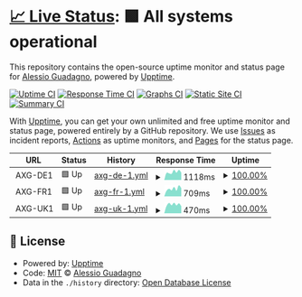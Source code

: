 # [📈 Live Status](https://AlexGuada.github.io/upptime): <!--live status--> **🟩 All systems operational**

This repository contains the open-source uptime monitor and status page for [Alessio Guadagno](https://AlexGuada.github.io/upptime), powered by [Upptime](https://github.com/upptime/upptime).

[![Uptime CI](https://github.com/AlexGuada/upptime/workflows/Uptime%20CI/badge.svg)](https://github.com/AlexGuada/upptime/actions?query=workflow%3A%22Uptime+CI%22)
[![Response Time CI](https://github.com/AlexGuada/upptime/workflows/Response%20Time%20CI/badge.svg)](https://github.com/AlexGuada/upptime/actions?query=workflow%3A%22Response+Time+CI%22)
[![Graphs CI](https://github.com/AlexGuada/upptime/workflows/Graphs%20CI/badge.svg)](https://github.com/AlexGuada/upptime/actions?query=workflow%3A%22Graphs+CI%22)
[![Static Site CI](https://github.com/AlexGuada/upptime/workflows/Static%20Site%20CI/badge.svg)](https://github.com/AlexGuada/upptime/actions?query=workflow%3A%22Static+Site+CI%22)
[![Summary CI](https://github.com/AlexGuada/upptime/workflows/Summary%20CI/badge.svg)](https://github.com/AlexGuada/upptime/actions?query=workflow%3A%22Summary+CI%22)

With [Upptime](https://upptime.js.org), you can get your own unlimited and free uptime monitor and status page, powered entirely by a GitHub repository. We use [Issues](https://github.com/AlexGuada/upptime/issues) as incident reports, [Actions](https://github.com/AlexGuada/upptime/actions) as uptime monitors, and [Pages](https://AlexGuada.github.io/upptime) for the status page.

<!--start: status pages-->
<!-- This summary is generated by Upptime (https://github.com/upptime/upptime) -->
<!-- Do not edit this manually, your changes will be overwritten -->
<!-- prettier-ignore -->
| URL | Status | History | Response Time | Uptime |
| --- | ------ | ------- | ------------- | ------ |
| <img alt="" src="https://alessio-guadagno.it/favicon.ico" height="13"> AXG-DE1 | 🟩 Up | [axg-de-1.yml](https://github.com/AlexGuada/upptime/commits/HEAD/history/axg-de-1.yml) | <details><summary><img alt="Response time graph" src="./graphs/axg-de-1/response-time-week.png" height="20"> 1118ms</summary><br><a href="https://sts.alessio-guadagno.it/history/axg-de-1"><img alt="Response time 1240" src="https://img.shields.io/endpoint?url=https%3A%2F%2Fraw.githubusercontent.com%2FAlexGuada%2Fupptime%2FHEAD%2Fapi%2Faxg-de-1%2Fresponse-time.json"></a><br><a href="https://sts.alessio-guadagno.it/history/axg-de-1"><img alt="24-hour response time 1190" src="https://img.shields.io/endpoint?url=https%3A%2F%2Fraw.githubusercontent.com%2FAlexGuada%2Fupptime%2FHEAD%2Fapi%2Faxg-de-1%2Fresponse-time-day.json"></a><br><a href="https://sts.alessio-guadagno.it/history/axg-de-1"><img alt="7-day response time 1118" src="https://img.shields.io/endpoint?url=https%3A%2F%2Fraw.githubusercontent.com%2FAlexGuada%2Fupptime%2FHEAD%2Fapi%2Faxg-de-1%2Fresponse-time-week.json"></a><br><a href="https://sts.alessio-guadagno.it/history/axg-de-1"><img alt="30-day response time 1197" src="https://img.shields.io/endpoint?url=https%3A%2F%2Fraw.githubusercontent.com%2FAlexGuada%2Fupptime%2FHEAD%2Fapi%2Faxg-de-1%2Fresponse-time-month.json"></a><br><a href="https://sts.alessio-guadagno.it/history/axg-de-1"><img alt="1-year response time 1221" src="https://img.shields.io/endpoint?url=https%3A%2F%2Fraw.githubusercontent.com%2FAlexGuada%2Fupptime%2FHEAD%2Fapi%2Faxg-de-1%2Fresponse-time-year.json"></a></details> | <details><summary><a href="https://sts.alessio-guadagno.it/history/axg-de-1">100.00%</a></summary><a href="https://sts.alessio-guadagno.it/history/axg-de-1"><img alt="All-time uptime 99.99%" src="https://img.shields.io/endpoint?url=https%3A%2F%2Fraw.githubusercontent.com%2FAlexGuada%2Fupptime%2FHEAD%2Fapi%2Faxg-de-1%2Fuptime.json"></a><br><a href="https://sts.alessio-guadagno.it/history/axg-de-1"><img alt="24-hour uptime 100.00%" src="https://img.shields.io/endpoint?url=https%3A%2F%2Fraw.githubusercontent.com%2FAlexGuada%2Fupptime%2FHEAD%2Fapi%2Faxg-de-1%2Fuptime-day.json"></a><br><a href="https://sts.alessio-guadagno.it/history/axg-de-1"><img alt="7-day uptime 100.00%" src="https://img.shields.io/endpoint?url=https%3A%2F%2Fraw.githubusercontent.com%2FAlexGuada%2Fupptime%2FHEAD%2Fapi%2Faxg-de-1%2Fuptime-week.json"></a><br><a href="https://sts.alessio-guadagno.it/history/axg-de-1"><img alt="30-day uptime 100.00%" src="https://img.shields.io/endpoint?url=https%3A%2F%2Fraw.githubusercontent.com%2FAlexGuada%2Fupptime%2FHEAD%2Fapi%2Faxg-de-1%2Fuptime-month.json"></a><br><a href="https://sts.alessio-guadagno.it/history/axg-de-1"><img alt="1-year uptime 99.99%" src="https://img.shields.io/endpoint?url=https%3A%2F%2Fraw.githubusercontent.com%2FAlexGuada%2Fupptime%2FHEAD%2Fapi%2Faxg-de-1%2Fuptime-year.json"></a></details>
| <img alt="" src="https://alessio-guadagno.it/favicon.ico" height="13"> AXG-FR1 | 🟩 Up | [axg-fr-1.yml](https://github.com/AlexGuada/upptime/commits/HEAD/history/axg-fr-1.yml) | <details><summary><img alt="Response time graph" src="./graphs/axg-fr-1/response-time-week.png" height="20"> 709ms</summary><br><a href="https://sts.alessio-guadagno.it/history/axg-fr-1"><img alt="Response time 789" src="https://img.shields.io/endpoint?url=https%3A%2F%2Fraw.githubusercontent.com%2FAlexGuada%2Fupptime%2FHEAD%2Fapi%2Faxg-fr-1%2Fresponse-time.json"></a><br><a href="https://sts.alessio-guadagno.it/history/axg-fr-1"><img alt="24-hour response time 809" src="https://img.shields.io/endpoint?url=https%3A%2F%2Fraw.githubusercontent.com%2FAlexGuada%2Fupptime%2FHEAD%2Fapi%2Faxg-fr-1%2Fresponse-time-day.json"></a><br><a href="https://sts.alessio-guadagno.it/history/axg-fr-1"><img alt="7-day response time 709" src="https://img.shields.io/endpoint?url=https%3A%2F%2Fraw.githubusercontent.com%2FAlexGuada%2Fupptime%2FHEAD%2Fapi%2Faxg-fr-1%2Fresponse-time-week.json"></a><br><a href="https://sts.alessio-guadagno.it/history/axg-fr-1"><img alt="30-day response time 759" src="https://img.shields.io/endpoint?url=https%3A%2F%2Fraw.githubusercontent.com%2FAlexGuada%2Fupptime%2FHEAD%2Fapi%2Faxg-fr-1%2Fresponse-time-month.json"></a><br><a href="https://sts.alessio-guadagno.it/history/axg-fr-1"><img alt="1-year response time 777" src="https://img.shields.io/endpoint?url=https%3A%2F%2Fraw.githubusercontent.com%2FAlexGuada%2Fupptime%2FHEAD%2Fapi%2Faxg-fr-1%2Fresponse-time-year.json"></a></details> | <details><summary><a href="https://sts.alessio-guadagno.it/history/axg-fr-1">100.00%</a></summary><a href="https://sts.alessio-guadagno.it/history/axg-fr-1"><img alt="All-time uptime 99.99%" src="https://img.shields.io/endpoint?url=https%3A%2F%2Fraw.githubusercontent.com%2FAlexGuada%2Fupptime%2FHEAD%2Fapi%2Faxg-fr-1%2Fuptime.json"></a><br><a href="https://sts.alessio-guadagno.it/history/axg-fr-1"><img alt="24-hour uptime 100.00%" src="https://img.shields.io/endpoint?url=https%3A%2F%2Fraw.githubusercontent.com%2FAlexGuada%2Fupptime%2FHEAD%2Fapi%2Faxg-fr-1%2Fuptime-day.json"></a><br><a href="https://sts.alessio-guadagno.it/history/axg-fr-1"><img alt="7-day uptime 100.00%" src="https://img.shields.io/endpoint?url=https%3A%2F%2Fraw.githubusercontent.com%2FAlexGuada%2Fupptime%2FHEAD%2Fapi%2Faxg-fr-1%2Fuptime-week.json"></a><br><a href="https://sts.alessio-guadagno.it/history/axg-fr-1"><img alt="30-day uptime 100.00%" src="https://img.shields.io/endpoint?url=https%3A%2F%2Fraw.githubusercontent.com%2FAlexGuada%2Fupptime%2FHEAD%2Fapi%2Faxg-fr-1%2Fuptime-month.json"></a><br><a href="https://sts.alessio-guadagno.it/history/axg-fr-1"><img alt="1-year uptime 99.98%" src="https://img.shields.io/endpoint?url=https%3A%2F%2Fraw.githubusercontent.com%2FAlexGuada%2Fupptime%2FHEAD%2Fapi%2Faxg-fr-1%2Fuptime-year.json"></a></details>
| <img alt="" src="https://alessio-guadagno.it/favicon.ico" height="13"> AXG-UK1 | 🟩 Up | [axg-uk-1.yml](https://github.com/AlexGuada/upptime/commits/HEAD/history/axg-uk-1.yml) | <details><summary><img alt="Response time graph" src="./graphs/axg-uk-1/response-time-week.png" height="20"> 470ms</summary><br><a href="https://sts.alessio-guadagno.it/history/axg-uk-1"><img alt="Response time 550" src="https://img.shields.io/endpoint?url=https%3A%2F%2Fraw.githubusercontent.com%2FAlexGuada%2Fupptime%2FHEAD%2Fapi%2Faxg-uk-1%2Fresponse-time.json"></a><br><a href="https://sts.alessio-guadagno.it/history/axg-uk-1"><img alt="24-hour response time 483" src="https://img.shields.io/endpoint?url=https%3A%2F%2Fraw.githubusercontent.com%2FAlexGuada%2Fupptime%2FHEAD%2Fapi%2Faxg-uk-1%2Fresponse-time-day.json"></a><br><a href="https://sts.alessio-guadagno.it/history/axg-uk-1"><img alt="7-day response time 470" src="https://img.shields.io/endpoint?url=https%3A%2F%2Fraw.githubusercontent.com%2FAlexGuada%2Fupptime%2FHEAD%2Fapi%2Faxg-uk-1%2Fresponse-time-week.json"></a><br><a href="https://sts.alessio-guadagno.it/history/axg-uk-1"><img alt="30-day response time 549" src="https://img.shields.io/endpoint?url=https%3A%2F%2Fraw.githubusercontent.com%2FAlexGuada%2Fupptime%2FHEAD%2Fapi%2Faxg-uk-1%2Fresponse-time-month.json"></a><br><a href="https://sts.alessio-guadagno.it/history/axg-uk-1"><img alt="1-year response time 538" src="https://img.shields.io/endpoint?url=https%3A%2F%2Fraw.githubusercontent.com%2FAlexGuada%2Fupptime%2FHEAD%2Fapi%2Faxg-uk-1%2Fresponse-time-year.json"></a></details> | <details><summary><a href="https://sts.alessio-guadagno.it/history/axg-uk-1">100.00%</a></summary><a href="https://sts.alessio-guadagno.it/history/axg-uk-1"><img alt="All-time uptime 99.99%" src="https://img.shields.io/endpoint?url=https%3A%2F%2Fraw.githubusercontent.com%2FAlexGuada%2Fupptime%2FHEAD%2Fapi%2Faxg-uk-1%2Fuptime.json"></a><br><a href="https://sts.alessio-guadagno.it/history/axg-uk-1"><img alt="24-hour uptime 100.00%" src="https://img.shields.io/endpoint?url=https%3A%2F%2Fraw.githubusercontent.com%2FAlexGuada%2Fupptime%2FHEAD%2Fapi%2Faxg-uk-1%2Fuptime-day.json"></a><br><a href="https://sts.alessio-guadagno.it/history/axg-uk-1"><img alt="7-day uptime 100.00%" src="https://img.shields.io/endpoint?url=https%3A%2F%2Fraw.githubusercontent.com%2FAlexGuada%2Fupptime%2FHEAD%2Fapi%2Faxg-uk-1%2Fuptime-week.json"></a><br><a href="https://sts.alessio-guadagno.it/history/axg-uk-1"><img alt="30-day uptime 100.00%" src="https://img.shields.io/endpoint?url=https%3A%2F%2Fraw.githubusercontent.com%2FAlexGuada%2Fupptime%2FHEAD%2Fapi%2Faxg-uk-1%2Fuptime-month.json"></a><br><a href="https://sts.alessio-guadagno.it/history/axg-uk-1"><img alt="1-year uptime 99.98%" src="https://img.shields.io/endpoint?url=https%3A%2F%2Fraw.githubusercontent.com%2FAlexGuada%2Fupptime%2FHEAD%2Fapi%2Faxg-uk-1%2Fuptime-year.json"></a></details>

<!--end: status pages-->

## 📄 License

- Powered by: [Upptime](https://github.com/upptime/upptime)
- Code: [MIT](./LICENSE) © [Alessio Guadagno](https://AlexGuada.github.io/upptime)
- Data in the `./history` directory: [Open Database License](https://opendatacommons.org/licenses/odbl/1-0/)
